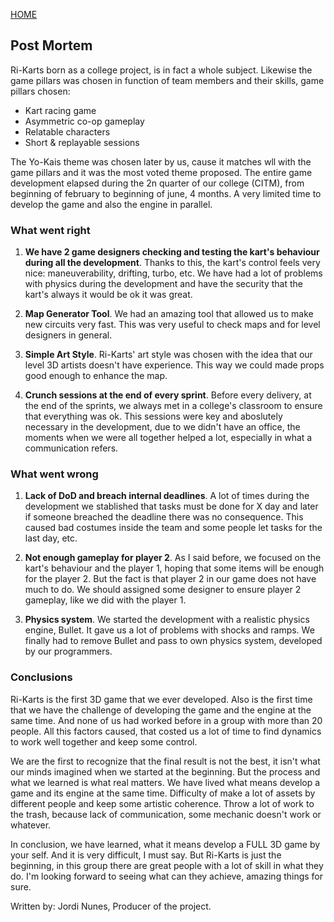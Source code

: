 [HOME](index.md)

## Post Mortem

Ri-Karts born as a college project, is in fact a whole subject. Likewise the game pillars was chosen in function of team members and their skills, game pillars chosen: 
- Kart racing game
- Asymmetric co-op gameplay
- Relatable characters
- Short & replayable sessions

The Yo-Kais theme was chosen later by us, cause it matches wll with the game pillars and it was the most voted theme proposed. The entire game development elapsed during the 2n quarter of our college (CITM), from beginning of february to beginning of june, 4 months. A very limited time to develop the game and also the engine in parallel.

### What went right

1. **We have 2 game designers checking and testing the kart's behaviour during all the development**. Thanks to this, the kart's control feels very nice: maneuverability, drifting, turbo, etc. We have had a lot of problems with physics during the development and have the security that the kart's always it would be ok it was great.

2. **Map Generator Tool**. We had an amazing tool that allowed us to make new circuits very fast. This was very useful to check maps and for level designers in general.

3. **Simple Art Style**. Ri-Karts' art style was chosen with the idea that our level 3D artists doesn't have experience. This way we could made props good enough to enhance the map.

4. **Crunch sessions at the end of every sprint**. Before every delivery, at the end of the sprints, we always met in a college's classroom to ensure that everything was ok. This sessions were key and aboslutely necessary in the development, due to we didn't have an office, the moments when we were all together helped a lot, especially in what a communication refers.

### What went wrong

1. **Lack of DoD and breach internal deadlines**. A lot of times during the development we stablished that tasks must be done for X day and later if someone breached the deadline there was no consequence. This caused bad costumes inside the team and some people let tasks for the last day, etc.

2. **Not enough gameplay for player 2**. As I said before, we focused on the kart's behaviour and the player 1, hoping that some items will be enough for the player 2. But the fact is that player 2 in our game does not have much to do. We should assigned some designer to ensure player 2 gameplay, like we did with the player 1.

3. **Physics system**. We started the development with a realistic physics engine, Bullet. It gave us a lot of problems with shocks and ramps. We finally had to remove Bullet and pass to own physics system, developed by our programmers.


### Conclusions

Ri-Karts is the first 3D game that we ever developed. Also is the first time that we have the challenge of developing the game and the engine at the same time. And none of us had worked before in a group with more than 20 people. All this factors caused, that costed us a lot of time to find dynamics to work well together and keep some control.

We are the first to recognize that the final result is not the best, it isn't what our minds imagined when we started at the beginning. But the process and what we learned is what real matters. We have lived what means develop a game and its engine at the same time. Difficulty of make a lot of assets by different people and keep some artistic coherence. Throw a lot of work to the trash, because lack of communication, some mechanic doesn't work or whatever. 

In conclusion, we have learned, what it means develop a FULL 3D game by your self. And it is very difficult, I must say. But Ri-Karts is just the beginning, in this group there are great people with a lot of skill in what they do. I'm looking forward to seeing what can they achieve, amazing things for sure.

Written by: Jordi Nunes, Producer of the project.
